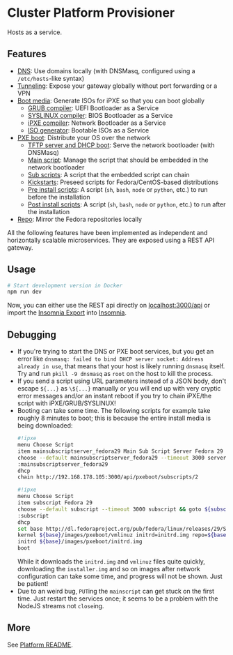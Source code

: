 # Cluster Platform Provisioner

Hosts as a service.

## Features

- [DNS](./src/services/dns/dns.js): Use domains locally (with DNSMasq, configured using a `/etc/hosts`-like syntax)
- [Tunneling](./src/services/gateway/gateway.js): Expose your gateway globally without port forwarding or a VPN
- [Boot media](./src/services/provisioner/bootmedia.js): Generate ISOs for iPXE so that you can boot globally
  - [GRUB compiler](./src/services/provisioner/grub.js): UEFI Bootloader as a Service
  - [SYSLINUX compiler](./src/services/provisioner/syslinux.js): BIOS Bootloader as a Service
  - [iPXE compiler](./src/services/provisioner/ipxe.js): Network Bootloader as a Service
  - [ISO generator](./src/services/provisioner/iso.js): Bootable ISOs as a Service
- [PXE boot](./src/services/pxeboot/pxeboot.js): Distribute your OS over the network
  - [TFTP server and DHCP boot](./src/services/pxeboot/pxeboot.js): Serve the network bootloader (with DNSMasq)
  - [Main script](./src/services/pxeboot/pxeboot.js): Manage the script that should be embedded in the network bootloader
  - [Sub scripts](./src/services/provisioner/subscripts.js): A script that the embedded script can chain
  - [Kickstarts](./src/services/provisioner/kickstarts.js): Preseed scripts for Fedora/CentOS-based distributions
  - [Pre install scripts](./src/services/provisioner/preinstallscripts.js): A script (`sh`, `bash`, `node` or `python`, etc.) to run before the installation
  - [Post install scripts](./src/services/provisioner/postinstallscripts.js): A script (`sh`, `bash`, `node` or `python`, etc.) to run after the installation
- [Repo](./src/services/repo/repo-worker.js): Mirror the Fedora repositories locally

All the following features have been implemented as independent and horizontally scalable microservices. They are exposed using a REST API gateway.

## Usage

```bash
# Start development version in Docker
npm run dev
```

Now, you can either use the REST api directly on [localhost:3000/api](http://localhost:3000/api) or import the [Insomnia Export](./assets/insomnia.json) into [Insomnia](https://insomnia.rest/).

## Debugging

- If you're trying to start the DNS or PXE boot services, but you get an error like `dnsmasq: failed to bind DHCP server socket: Address already in use`, that means that your host is likely running `dnsmasq` itself. Try and run `pkill -9 dnsmasq` as `root` on the host to kill the process.
- If you send a script using URL parameters instead of a JSON body, don't escape `${...}` as `\${...}` manually or you will end up with very cryptic error messages and/or an instant reboot if you try to chain iPXE/the script with iPXE/GRUB/SYSLINUX!
- Booting can take some time. The following scripts for example take roughly 8 minutes to boot; this is because the entire install media is being downloaded:
  ```bash
  #!ipxe
  menu Choose Script
  item mainsubscriptserver_fedora29 Main Sub Script Server Fedora 29
  choose --default mainsubscriptserver_fedora29 --timeout 3000 server &&  goto ${server}
  :mainsubscriptserver_fedora29
  dhcp
  chain http://192.168.178.105:3000/api/pxeboot/subscripts/2
  ```
  ```bash
  #!ipxe
  menu Choose Script
  item subscript Fedora 29
  choose --default subscript --timeout 3000 subscript && goto ${subscript}
  :subscript
  dhcp
  set base http://dl.fedoraproject.org/pub/fedora/linux/releases/29/Server/x86_64/os
  kernel ${base}/images/pxeboot/vmlinuz initrd=initrd.img repo=${base}
  initrd ${base}/images/pxeboot/initrd.img
  boot
  ```
  While it downloads the `initrd.img` and `vmlinuz` files quite quickly, downloading the `installer.img` and so on images after network configuration can take some time, and progress will not be shown. Just be patient!
- Due to an weird bug, `PUT`ing the `mainscript` can get stuck on the first time. Just restart the services once; it seems to be a problem with the NodeJS streams not `close`ing.

## More

See [Platform README](../../README.md).
